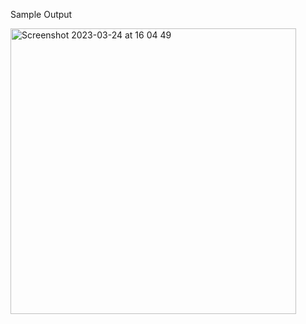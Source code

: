 Sample Output


<img width="457" alt="Screenshot 2023-03-24 at 16 04 49" src="https://user-images.githubusercontent.com/112631548/227580429-5029dd1e-3bfd-4352-8284-c9cffe01d8b9.png"> 
